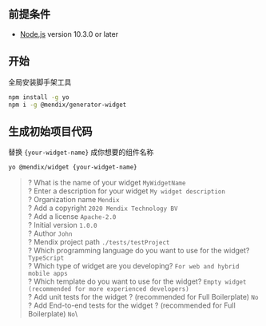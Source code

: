 ## 前提条件

- [Node.js](https://nodejs.org) version 10.3.0 or later

## 开始

全局安装脚手架工具

```sh
npm install -g yo
npm i -g @mendix/generator-widget
```

## 生成初始项目代码

替换 `{your-widget-name}` 成你想要的组件名称

```sh
yo @mendix/widget {your-widget-name}
```

> ? What is the name of your widget `MyWidgetName`\
> ? Enter a description for your widget `My widget description`\
> ? Organization name `Mendix`\
> ? Add a copyright `2020 Mendix Technology BV`\
> ? Add a license `Apache-2.0`\
> ? Initial version `1.0.0`\
> ? Author `John`\
> ? Mendix project path `./tests/testProject`\
> ? Which programming language do you want to use for the widget? `TypeScript`\
> ? Which type of widget are you developing? `For web and hybrid mobile apps`\
> ? Which template do you want to use for the widget? `Empty widget (recommended for more experienced developers)`\
> ? Add unit tests for the widget ? (recommended for Full Boilerplate) `No`\
> ? Add End-to-end tests for the widget ? (recommended for Full Boilerplate) `No`\
